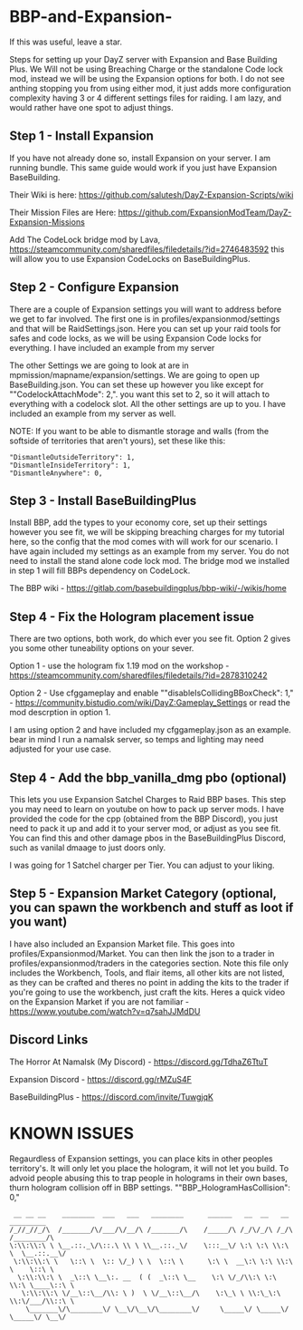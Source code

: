 # BBP-and-Expansion-

If this was useful, leave a star.

Steps for setting up your DayZ server with Expansion and Base Building Plus. We Will not be using Breaching Charge or the standalone Code lock mod, instead we will be using the Expansion options for both. I do not see anthing stopping you from using either mod, it just adds more configuration complexity having 3 or 4 different settings files for raiding. I am lazy, and would rather have one spot to adjust things.

## Step 1 - Install Expansion

If you have not already done so, install Expansion on your server. I am running bundle. This same guide would work if you just have Expansion BaseBuilding. 

Their Wiki is here: https://github.com/salutesh/DayZ-Expansion-Scripts/wiki

Their Mission Files are Here: https://github.com/ExpansionModTeam/DayZ-Expansion-Missions

Add The CodeLock bridge mod by Lava, https://steamcommunity.com/sharedfiles/filedetails/?id=2746483592 this will allow you to use Expansion CodeLocks on BaseBuildingPlus.

## Step 2 - Configure Expansion

There are a couple of Expansion settings you will want to address before we get to far involved. The first one is in profiles/expansionmod/settings and that will be RaidSettings.json. Here you can set up your raid tools for safes and code locks, as we will be using Expansion Code locks for everything. I have included an example from my server

The other Settings we are going to look at are in mpmission/mapname/expansion/settings. We are going to open up BaseBuilding.json. You can set these up however you like except for ""CodelockAttachMode": 2,". you want this set to 2, so it will attach to everything with a codelock slot. All the other settings are up to you. I have included an example from my server as well. 

NOTE: If you want to be able to dismantle storage and walls (from the softside of territories that aren't yours), set these like this:

    "DismantleOutsideTerritory": 1,
    "DismantleInsideTerritory": 1,
    "DismantleAnywhere": 0,

## Step 3 - Install BaseBuildingPlus

Install BBP, add the types to your economy core, set up their settings however you see fit, we will be skipping breaching charges for my tutorial here, so the config that the mod comes with will work for our scenario. I have again included my settings as an example from my server. You do not need to install the stand alone code lock mod. The bridge mod we installed in step 1 will fill BBPs dependency on CodeLock. 

The BBP wiki - https://gitlab.com/basebuildingplus/bbp-wiki/-/wikis/home

## Step 4 - Fix the Hologram placement issue 

There are two options, both work, do which ever you see fit. Option 2 gives you some other tuneability options on your sever. 

Option 1  - use the hologram fix 1.19 mod on the workshop - https://steamcommunity.com/sharedfiles/filedetails/?id=2878310242

Option 2 - Use cfggameplay and enable ""disableIsCollidingBBoxCheck": 1," - https://community.bistudio.com/wiki/DayZ:Gameplay_Settings or read the mod descrption in option 1. 

I am using option 2 and have included my cfggameplay.json as an example. bear in mind I run a namalsk server, so temps and lighting may need adjusted for your use case.

## Step 4 - Add the bbp_vanilla_dmg pbo (optional)

This lets you use Expansion Satchel Charges to Raid BBP bases. This step you may need to learn on youtube on how to pack up server mods. I have provided the code for the cpp (obtained from the BBP Discord), you just need to pack it up and add it to your server mod, or adjust as you see fit. You can find this and other damage pbos in the BaseBuildingPlus Discord, such as vanilal dmaage to just doors only. 

I was going for 1 Satchel charger per Tier. You can adjust to your liking. 

## Step 5 - Expansion Market Category (optional, you can spawn the workbench and stuff as loot if you want)

I have also included an Expansion Market file. This goes into profiles/Expansionmod/Market. You can then link the json to a trader in profiles/expansionmod/traders in the categories section. Note this file only includes the Workbench, Tools, and flair items, all other kits are not listed, as they can be crafted and theres no point in adding the kits to the trader if you're going to use the workbench, just craft the kits. Heres a quick video on the Expansion Market if you are not familiar - https://www.youtube.com/watch?v=q7sahJJMdDU

## Discord Links

The Horror At Namalsk (My Discord) - https://discord.gg/TdhaZ6TtuT

Expansion Discord - https://discord.gg/rMZuS4F

BaseBuildingPlus - https://discord.com/invite/TuwgjqK

# KNOWN ISSUES

Regaurdless of Expansion settings, you can place kits in other peoples territory's. It will only let you place the hologram, it will not let you build. To advoid people abusing this to trap people in holograms in their own bases, thurn hologram collision off in BBP settings. ""BBP_HologramHasCollision": 0,"

```
 __ __ __    ________  ___   ___   ________      ______   __  __   __     _________  
/_//_//_/\  /_______/\/___/\/__/\ /_______/\    /_____/\ /_/\/_/\ /_/\   /________/\ 
\:\\:\\:\ \ \__.::._\/\::.\ \\ \ \\__.::._\/    \:::__\/ \:\ \:\ \\:\ \  \__.::.__\/ 
 \:\\:\\:\ \   \::\ \  \:: \/_) \ \  \::\ \      \:\ \  __\:\ \:\ \\:\ \    \::\ \   
  \:\\:\\:\ \  _\::\ \__\:. __  ( (  _\::\ \__    \:\ \/_/\\:\ \:\ \\:\ \____\::\ \  
   \:\\:\\:\ \/__\::\__/\\: \ )  \ \/__\::\__/\    \:\_\ \ \\:\_\:\ \\:\/___/\\::\ \ 
    \_______\/\________\/ \__\/\__\/\________\/     \_____\/ \_____\/ \_____\/ \__\/ 
```
